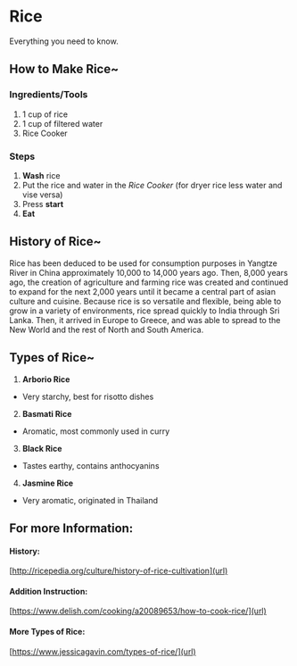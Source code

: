 # Rice
Everything you need to know.

## How to Make Rice~

### Ingredients/Tools
1. 1 cup of rice
2. 1 cup of filtered water
1. Rice Cooker

### Steps
1. **Wash** rice
2. Put the rice and water in the _Rice Cooker_  (for dryer rice less water and vise versa)
3. Press **start**
4. **Eat**

## History of Rice~
Rice has been deduced to be used for consumption purposes in Yangtze River in China approximately 10,000 to 14,000 years ago.  Then, 8,000 years ago, the creation of agriculture and farming rice was created and continued to expand for the next 2,000 years until it became a central part of asian culture and cuisine.  Because rice is so versatile and flexible, being able to grow in a variety of environments, rice spread quickly to India through Sri Lanka.  Then, it arrived in Europe to Greece, and was able to spread to the New World and the rest of North and South America.

## Types of Rice~
1. **Arborio Rice**
- Very starchy, best for risotto dishes
2. **Basmati Rice**
- Aromatic, most commonly used in curry
3. **Black Rice**
- Tastes earthy, contains anthocyanins
4. **Jasmine Rice**
- Very aromatic, originated in Thailand

## For more Information:
#### History:
[http://ricepedia.org/culture/history-of-rice-cultivation](url)
#### Addition Instruction:
[https://www.delish.com/cooking/a20089653/how-to-cook-rice/](url)
#### More Types of Rice:
[https://www.jessicagavin.com/types-of-rice/](url)
